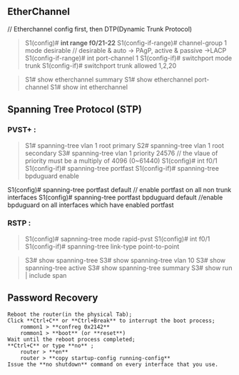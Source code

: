 ## EtherChannel

// Etherchannel config first, then DTP(Dynamic Trunk Protocol)

>S1(config)# __int range f0/21-22__
S1(config-if-range)# channel-group 1 mode desirable       // desirable & auto -> PAgP, active & passive ->LACP
S1(config-if-range)# int port-channel 1
S1(config-if)# switchport mode trunk
S1(config-if)# switchport trunk allowed 1,2,20

>S1# show etherchannel summary
S1# show etherchannel port-channel
S1# show int etherchannel

## Spanning Tree Protocol (STP)

### PVST+ :

>S1# spanning-tree vlan 1 root primary
S2# spanning-tree vlan 1 root secondary
S3# spanning-tree vlan 1 priority 24576  // the vlaue of priority must be a multiply of 4096 (0~61440)
S1(config)# int f0/1
S1(config-if)# spanning-tree portfast
S1(config-if)# spanning-tree bpduguard enable

S1(config)# spanning-tree portfast default // enable portfast on all non trunk interfaces
S1(config)# spanning-tree portfast bpduguard default //enable bpduguard on all interfaces which have enabled portfast

### RSTP :

>S1(config)# sapnning-tree mode rapid-pvst
S1(config)# int f0/1
S1(config-if)# spanning-tree link-type point-to-point

>S3# show spanning-tree
S3# show spanning-tree vlan 10
S3# show spanning-tree active
S3# show spanning-tree summary
S3# show run | include span

## Password Recovery

	Reboot the router(in the physical Tab);
	Click **Ctrl+C** or **Ctrl+Break** to interrupt the boot process;
		rommon1 > **confreg 0x2142**
		rommon1 > **boot** (or **reset**)
	Wait until the reboot process completed;
	**Ctrl+C** or type **no** ;
		router > **en**
		router > **copy startup-config running-config**
	Issue the **no shutdown** command on every interface that you use.